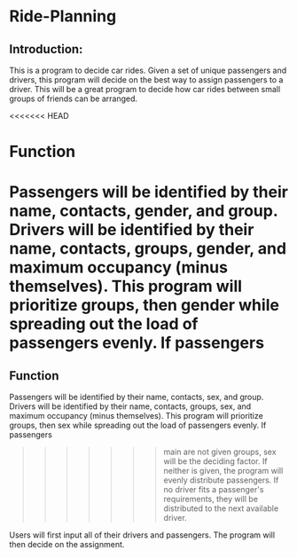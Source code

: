 # Ride-Planning

## Introduction: 

This is a program to decide car rides. Given a set of unique passengers and drivers, this program will decide on the best way to assign 
passengers to a driver. This will be a great program to decide how car rides between small groups of friends can be arranged. 

<<<<<<< HEAD
# Function
Passengers will be identified by their name, contacts, gender, and group. Drivers will be identified by their name, contacts, groups, gender, and maximum occupancy (minus themselves). This program will prioritize groups, then gender while spreading out the load of passengers evenly. If passengers
=======
## Function
Passengers will be identified by their name, contacts, sex, and group. Drivers will be identified by their name, contacts, groups, sex,
and maximum occupancy (minus themselves). This program will prioritize groups, then sex while spreading out the load of passengers evenly. If passengers
>>>>>>> main
are not given groups, sex will be the deciding factor. If neither is given, the program will evenly distribute passengers. If no driver fits a passenger's
requirements, they will be distributed to the next available driver.

Users will first input all of their drivers and passengers. The program will then decide on the assignment.

